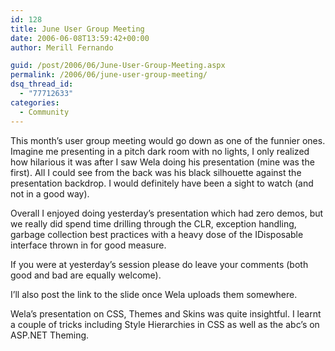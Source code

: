 ```yaml
---
id: 128
title: June User Group Meeting
date: 2006-06-08T13:59:42+00:00
author: Merill Fernando

guid: /post/2006/06/June-User-Group-Meeting.aspx
permalink: /2006/06/june-user-group-meeting/
dsq_thread_id:
  - "77712633"
categories:
  - Community
---
```

<p>This month&rsquo;s user group meeting would go down as one of the funnier ones. Imagine me presenting in a pitch dark room with no lights, I only realized how hilarious it was after I&nbsp;saw Wela doing his presentation (mine was the first). All I could see from the back was his black silhouette against the presentation backdrop. I would definitely have been a sight to watch (and not in a good way).</p>
<p>Overall I enjoyed doing yesterday&rsquo;s presentation which had&nbsp;zero demos, but we really did spend time drilling through the CLR, exception handling, garbage collection best practices with a heavy dose of the IDisposable interface thrown in for good measure. </p>
<p>If you were at yesterday&rsquo;s session please do leave your comments (both good and bad are equally welcome).</p>
<p>I&rsquo;ll also post the link to the slide once Wela uploads them somewhere.</p>
<p>Wela&rsquo;s presentation on CSS, Themes and Skins was quite insightful. I learnt a couple of tricks including Style Hierarchies in CSS as well as the abc&rsquo;s on ASP.NET Theming.</p>